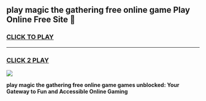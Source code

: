 
## play magic the gathering free online game Play Online Free Site 👋
<h3>
<a href="https://download.freeplayer.one?title=play_magic_the_gathering_free_online_game&ref=21F">CLICK TO PLAY</a></h3>
<hr>

<h3>
<a href="https://download.freeplayer.one?title=play_magic_the_gathering_free_online_game&ref=21F">CLICK 2 PLAY</a>
  
</h3>

<a href="https://download.freeplayer.one?title=play_magic_the_gathering_free_online_game&ref=21F"><img src="https://cdnb.artstation.com/p/assets/images/images/032/539/853/original/anto-thomas-button-gif.gif"></a>


**play magic the gathering free online game games unblocked: Your Gateway to Fun and Accessible Online Gaming**
